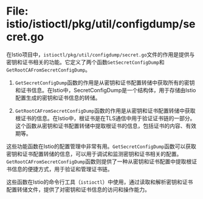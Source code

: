 # File: istio/istioctl/pkg/util/configdump/secret.go

在Istio项目中，`istioctl/pkg/util/configdump/secret.go`文件的作用是提供与密钥和证书相关的功能。它定义了两个函数`GetSecretConfigDump`和`GetRootCAFromSecretConfigDump`。

1. `GetSecretConfigDump`函数的作用是从密钥和证书配置转储中获取所有的密钥和证书信息。在Istio中，SecretConfigDump是一个结构体，用于存储由Istio配置生成的密钥和证书信息的转储。

2. `GetRootCAFromSecretConfigDump`函数的作用是从密钥和证书配置转储中获取根证书的信息。在Istio中，根证书是在TLS通信中用于验证证书链的一部分。这个函数从密钥和证书配置转储中提取根证书的信息，包括证书的内容、有效期等。

这些功能函数在Istio的配置管理中非常有用。`GetSecretConfigDump`函数可以获取密钥和证书配置转储的信息，可以用于调试和监测密钥和证书相关的配置。`GetRootCAFromSecretConfigDump`函数则提供了一种从密钥和证书配置中提取根证书信息的便捷方式，用于验证和管理证书链。

这些函数在Istio的命令行工具（`istioctl`）中使用，通过读取和解析密钥和证书配置转储文件，提供了对密钥和证书信息的访问和操作能力。

